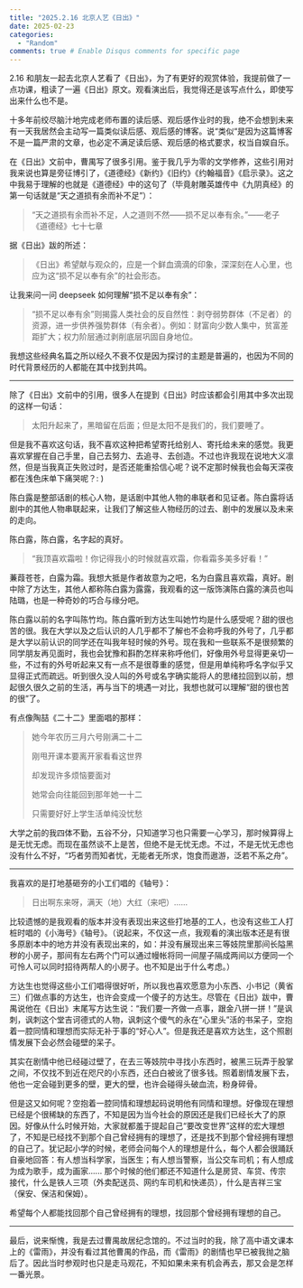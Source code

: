 ```yaml
---
title: "2025.2.16 北京人艺《日出》"
date: 2025-02-23
categories:
  - "Random"
comments: true # Enable Disqus comments for specific page
---
```


2.16 和朋友一起去北京人艺看了《日出》，为了有更好的观赏体验，我提前做了一点功课，粗读了一遍《日出》原文。观看演出后，我觉得还是该写点什么，即使写出来什么也不是。

<!--more-->

十多年前绞尽脑汁地完成老师布置的读后感、观后感作业时的我，绝不会想到未来有一天我居然会主动写一篇类似读后感、观后感的博客。说“类似“是因为这篇博客不是一篇严肃的文章，也必定不满足读后感、观后感的格式要求，权当自娱自乐。

在《日出》文前中，曹禺写了很多引用。鉴于我几乎为零的文学修养，这些引用对我来说也算是旁征博引了，《道德经》《新约》《旧约》《约翰福音》《启示录》。这之中我易于理解的也就是《道德经》中的这句了（毕竟射雕英雄传中《九阴真经》的第一句话就是“天之道损有余而补不足”）：

> “天之道损有余而补不足，人之道则不然——损不足以奉有余。”——老子《道德经》七十七章

据《日出》跋的所述：

> 《日出》希望献与观众的，应是一个鲜血滴滴的印象，深深刻在人心里，也应为这“损不足以奉有余”的社会形态。

让我来问一问 deepseek 如何理解“损不足以奉有余”：

> “损不足以奉有余”则揭露人类社会的反自然性：剥夺弱势群体（不足者）的资源，进一步供养强势群体（有余者）。例如：财富向少数人集中，贫富差距扩大；权力阶层通过剥削底层巩固自身地位。

我想这些经典名篇之所以经久不衰不仅是因为探讨的主题是普遍的，也因为不同的时代背景经历的人都能在其中找到共鸣。

---

除了《日出》文前中的引用，很多人在提到《日出》时应该都会引用其中多次出现的这样一句话：

> 太阳升起来了，黑暗留在后面；但是太阳不是我们的，我们要睡了。

但是我不喜欢这句话，我不喜欢这种把希望寄托给别人、寄托给未来的感觉。我更喜欢掌握在自己手里，自己去努力、去追寻、去创造。不过也许我现在说地大义凛然，但是当我真正失败过时，是否还能重拾信心呢？说不定那时候我也会每天深夜都在浅色床单下痛哭呢？: )

陈白露是整部话剧的核心人物，是话剧中其他人物的串联者和见证者。陈白露将话剧中的其他人物串联起来，让我们了解这些人物经历的过去、剧中的发展以及未来的走向。

陈白露，陈白露，名字起的真好。

> “我顶喜欢霜啦！你记得我小的时候就喜欢霜，你看霜多美多好看！”

蒹葭苍苍，白露为霜。我想大抵是作者故意为之吧，名为白露且喜欢霜，真好。剧中除了方达生，其他人都称陈白露为露露，我观看的这一版饰演陈白露的演员也叫陆璐，也是一种奇妙的巧合与缘分吧。

陈白露以前的名字叫陈竹均。陈白露听到方达生叫她竹均是什么感受呢？甜的很也苦的很。我在大学以及之后认识的人几乎都不了解也不会称呼我的外号了，几乎都是大学以前认识的同学还在叫我年轻时候的外号。现在我和一些联系不是很频繁的同学朋友再见面时，我也会犹豫和斟酌怎样来称呼他们，好像用外号显得更亲切一些，不过有的外号听起来又有一点不是很尊重的感觉，但是用单纯称呼名字似乎又显得正式而疏远。听到很久没人叫的外号或名字确实能将人的思绪拉回到以前，想起很久很久之前的生活，再与当下的境遇一对比，我想也就可以理解“甜的很也苦的很”了。

有点像陶喆《二十二》里面唱的那样：

> 她今年农历三月六号刚满二十二
>
> 刚甩开课本要离开家看看这世界
>
> 却发现许多烦恼要面对
>
> 她常会向往能回到那年她一十二
>
> 只需要好好上学生活单纯没忧愁

大学之前的我四体不勤，五谷不分，只知道学习也只需要一心学习，那时候算得上是无忧无虑。而现在虽然谈不上是苦，但绝不是无忧无虑。不过，不是无忧无虑也没有什么不好，“巧者劳而知者忧，无能者无所求，饱食而遨游，泛若不系之舟”。

---

我喜欢的是打地基砸夯的小工们唱的《轴号》：

> 日出啊东来呀，满天（地）大红（来吧）......

比较遗憾的是我观看的版本并没有表现出来这些打地基的工人，也没有这些工人打桩时唱的《小海号》《轴号》。（说起来，不仅这一点，我观看的演出版本还是有很多原剧本中的地方并没有表现出来的，如：并没有展现出来三等妓院里那间长隘黑秽的小房子，那间有左右两个门可以通过幔帐将同一间屋子隔成两间以方便同一个可怜人可以同时招待两帮人的小房子。也不知是出于什么考虑。）

方达生也觉得这些小工们唱得很好听，所以我也喜欢愿意为小东西、小书记（黄省三）们做点事的方达生，也许会变成一个傻子的方达生。尽管在《日出》跋中，曹禺说他在《日出》末尾写方达生说：“我们要一齐做一点事，跟金八拼一拼！”是讽刺，讽刺这个堂吉诃德式的人物，讽刺这个傻气的永在“心里头”活的书呆子，空抱着一腔同情和理想而实际无补于事的“好心人”。但是我还是喜欢方达生，这个照剧情发展下会必然会碰壁的呆子。

其实在剧情中他已经碰过壁了，在去三等妓院中寻找小东西时，被黑三玩弄于股掌之间，不仅找不到近在咫尺的小东西，还白白被讹了很多钱。照着剧情发展下去，他也一定会碰到更多的壁，更大的壁，也许会碰得头破血流，粉身碎骨。

但是这又如何呢？空抱着一腔同情和理想起码说明他有同情和理想。好像现在理想已经是个很稀缺的东西了，不知是因为当今社会的原因还是我们已经长大了的原因。好像从什么时候开始，大家就都羞于提起自己“要改变世界”这样的宏大理想了，不知是已经找不到那个自己曾经拥有的理想了，还是找不到那个曾经拥有理想的自己了。犹记起小学的时候，老师会问每个人的理想是什么，每个人都会很踊跃自豪地回答：有人想当科学家，当医生；有人想当警察，当公交车司机；有人想成为成为歌手，成为画家...... 那个时候的他们都还不知道什么是房贷、车贷、传宗接代，什么是铁人三项（外卖配送员、网约车司机和快递员），什么是吉祥三宝（保安、保洁和保姆）。

希望每个人都能找回那个自己曾经拥有的理想，找回那个曾经拥有理想的自己。

---

最后，说来惭愧，我是去过曹禺故居纪念馆的。不过当时的我，除了高中语文课本上的《雷雨》，并没有看过其他曹禺的作品，而《雷雨》的剧情也早已被我抛之脑后了。因此当时参观时也只是走马观花，不知如果未来有机会再去，那又会是怎样一番光景。
